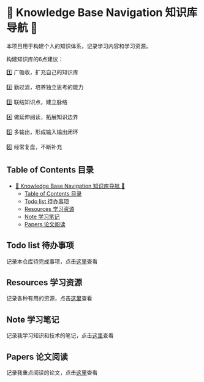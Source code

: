 # :rocket: Knowledge Base Navigation 知识库导航 :rocket:

本项目用于构建个人的知识体系，记录学习内容和学习资源。

构建知识库的6点建议：

:one: 广吸收，扩充自己的知识库

:two: 勤过滤，培养独立思考的能力

:three: 联结知识点，建立脉络

:four: 做延伸阅读，拓展知识边界

:five: 多输出，形成输入输出闭环

:six: 经常复盘，不断补充

## Table of Contents 目录

- [:rocket: Knowledge Base Navigation 知识库导航 :rocket:](#rocket-knowledge-base-navigation-知识库导航-rocket)
  - [Table of Contents 目录](#table-of-contents-目录)
  - [Todo list 待办事项](#todo-list-待办事项)
  - [Resources 学习资源](#resources-学习资源)
  - [Note 学习笔记](#note-学习笔记)
  - [Papers 论文阅读](#papers-论文阅读)

## Todo list 待办事项

记录本仓库待完成事项，点击[这里](https://github.com/jiayuzhang128/Knowledge-Base/blob/master/todo/readme.md)查看

## Resources 学习资源

记录各种有用的资源，点击[这里](https://github.com/jiayuzhang128/Knowledge-Base/blob/master/resources/readme.md)查看

## Note 学习笔记

记录我学习知识和技术的笔记，点击[这里](https://github.com/jiayuzhang128/Knowledge-Base/tree/master/note)查看

## Papers 论文阅读

记录我重点阅读的论文，点击[这里]()查看
